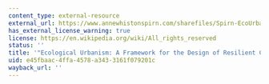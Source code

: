 ```yaml
---
content_type: external-resource
external_url: https://www.annewhistonspirn.com/sharefiles/Spirn-EcoUrbanism-2012.pdf
has_external_license_warning: true
license: https://en.wikipedia.org/wiki/All_rights_reserved
status: ''
title: '"Ecological Urbanism: A Framework for the Design of Resilient Cities" (PDF)'
uid: e45fbaac-4ffa-4578-a343-3161f079201c
wayback_url: ''
---
```

